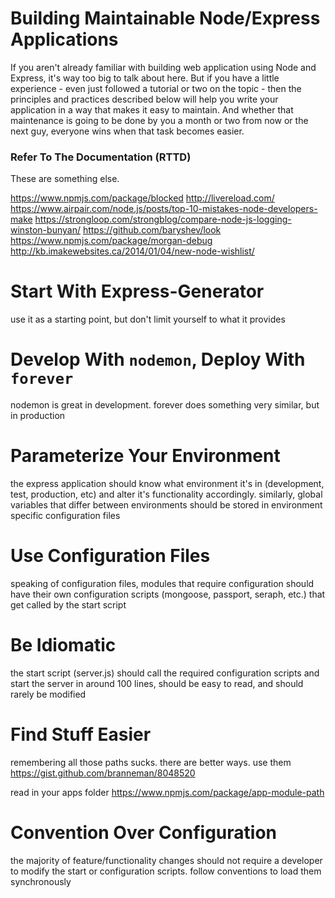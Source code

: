 Building Maintainable Node/Express Applications
===============================================

If you aren't already familiar with building web application using Node and Express, it's way too big to talk about here. But if you have a little experience - even just followed a tutorial or two on the topic - then the principles and practices described below will help you write your application in a way that makes it easy to maintain. And whether that maintenance is going to be done by you a month or two from now or the next guy, everyone wins when that task becomes easier.

### Refer To The Documentation (RTTD) ###

These are something else.

https://www.npmjs.com/package/blocked
http://livereload.com/
https://www.airpair.com/node.js/posts/top-10-mistakes-node-developers-make
https://strongloop.com/strongblog/compare-node-js-logging-winston-bunyan/
https://github.com/baryshev/look
https://www.npmjs.com/package/morgan-debug
http://kb.imakewebsites.ca/2014/01/04/new-node-wishlist/

# Start With Express-Generator #

use it as a starting point, but don't limit yourself to what it provides

# Develop With `nodemon`, Deploy With `forever` #

nodemon is great in development. forever does something very similar, but in production

# Parameterize Your Environment #

the express application should know what environment it's in (development, test, production, etc) and alter it's functionality accordingly. similarly, global variables that differ between environments should be stored in environment specific configuration files

# Use Configuration Files #

speaking of configuration files, modules that require configuration should have their own configuration scripts (mongoose, passport, seraph, etc.) that get called by the start script

# Be Idiomatic #

the start script (server.js) should call the required configuration scripts and start the server in around 100 lines, should be easy to read, and should rarely be modified

# Find Stuff Easier #

remembering all those paths sucks. there are better ways. use them
https://gist.github.com/branneman/8048520

read in your apps folder https://www.npmjs.com/package/app-module-path

# Convention Over Configuration #

the majority of feature/functionality changes should not require a developer to modify the start or configuration scripts. follow conventions to load them synchronously
